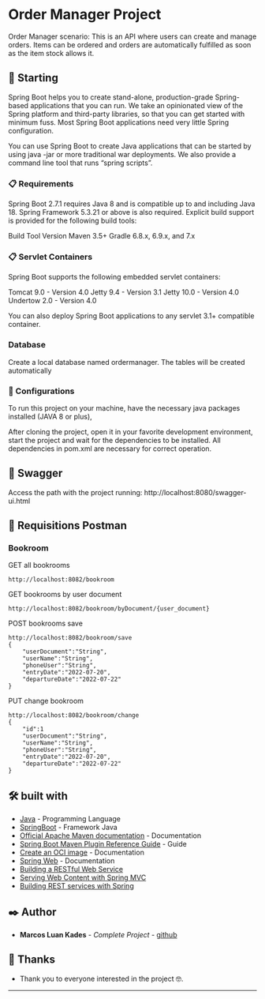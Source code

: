 # Order Manager Project

Order Manager scenario:
This is an API where users can create and manage orders. Items can be ordered and orders are automatically fulfilled as soon as the item stock allows it.

## 🚀 Starting

Spring Boot helps you to create stand-alone,
production-grade Spring-based applications that you can run.
We take an opinionated view of the Spring platform and
third-party libraries, so that you can get started with 
minimum fuss. Most Spring Boot applications need very little
Spring configuration.

You can use Spring Boot to create Java applications that
can be started by using java -jar or more traditional war
deployments. We also provide a command line tool that runs “spring scripts”.

### 📋 Requirements

Spring Boot 2.7.1 requires Java 8 and is compatible up to and including Java 18.
Spring Framework 5.3.21 or above is also required.
Explicit build support is provided for the following build tools:

Build Tool	Version
Maven 3.5+
Gradle 6.8.x, 6.9.x, and 7.x

### 📋 Servlet Containers
Spring Boot supports the following embedded servlet containers:

Tomcat  9.0 - Version 4.0
Jetty 9.4 - Version 3.1
Jetty 10.0 - Version 4.0
Undertow 2.0 - Version 4.0

You can also deploy Spring Boot applications to any servlet 3.1+ compatible container.

### Database
Create a local database named ordermanager. The tables will be created automatically

### 🔧 Configurations

To run this project on your machine, have the necessary java packages installed (JAVA 8 or plus),

After cloning the project, open it in your favorite development environment, start the project and wait for the dependencies to be installed.
All dependencies in pom.xml are necessary for correct operation.

## 🔩 Swagger
Access the path with the project running:
http://localhost:8080/swagger-ui.html

## 🔩 Requisitions Postman

### Bookroom

GET all bookrooms
```
http://localhost:8082/bookroom
```

GET bookrooms by user document
```
http://localhost:8082/bookroom/byDocument/{user_document}
```

POST bookrooms save
```
http://localhost:8082/bookroom/save
{
	"userDocument":"String",
	"userName":"String",
	"phoneUser":"String",
	"entryDate":"2022-07-20",
	"departureDate":"2022-07-22"
}
```

PUT change bookroom
```
http://localhost:8082/bookroom/change
{
    "id":1
	"userDocument":"String",
	"userName":"String",
	"phoneUser":"String",
	"entryDate":"2022-07-20",
	"departureDate":"2022-07-22"
}
```

## 🛠️ built with

* [Java](https://docs.oracle.com/en/java/javase/11/docs/api/) - Programming Language
* [SpringBoot](https://docs.spring.io/spring-boot/docs/current/reference/html/) - Framework Java
* [Official Apache Maven documentation](https://maven.apache.org/guides/index.html) - Documentation
* [Spring Boot Maven Plugin Reference Guide](https://docs.spring.io/spring-boot/docs/2.7.1/maven-plugin/reference/html/) - Guide
* [Create an OCI image](https://docs.spring.io/spring-boot/docs/2.7.1/maven-plugin/reference/html/#build-image) - Documentation
* [Spring Web](https://docs.spring.io/spring-boot/docs/2.7.1/reference/htmlsingle/#web) - Documentation
* [Building a RESTful Web Service](https://spring.io/guides/gs/rest-service/)
* [Serving Web Content with Spring MVC](https://spring.io/guides/gs/serving-web-content/)
* [Building REST services with Spring](https://spring.io/guides/tutorials/rest/)

## ✒️ Author

* **Marcos Luan Kades** - *Complete Project* - [github](https://github.com/MarcosLuan)

## 🎁  Thanks

* Thank you to everyone interested in the project 🤓.

---